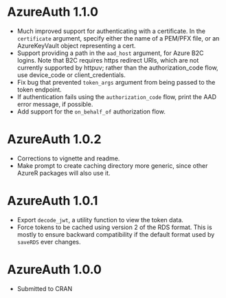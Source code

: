 # AzureAuth 1.1.0

* Much improved support for authenticating with a certificate. In the `certificate` argument, specify either the name of a PEM/PFX file, or an AzureKeyVault object representing a cert.
* Support providing a path in the `aad_host` argument, for Azure B2C logins. Note that B2C requires https redirect URIs, which are not currently supported by httpuv; rather than the authorization_code flow, use device_code or client_credentials.
* Fix bug that prevented `token_args` argument from being passed to the token endpoint.
* If authentication fails using the `authorization_code` flow, print the AAD error message, if possible.
* Add support for the `on_behalf_of` authorization flow.

# AzureAuth 1.0.2

* Corrections to vignette and readme.
* Make prompt to create caching directory more generic, since other AzureR packages will also use it.

# AzureAuth 1.0.1

* Export `decode_jwt`, a utility function to view the token data.
* Force tokens to be cached using version 2 of the RDS format. This is mostly to ensure backward compatibility if the default format used by `saveRDS` ever changes.

# AzureAuth 1.0.0

* Submitted to CRAN
